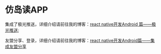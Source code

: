 # 仿岛读APP
集成了极光推送，详细介绍请前往我的博客：[react native开发Android 篇——极光推送](https://blog.csdn.net/weixin_38233549/article/details/94604319);

友盟分享、登录，详细介绍请前往我的博客：[react native开发Android篇——集成友盟分享](https://blog.csdn.net/weixin_38233549/article/details/100139156)
